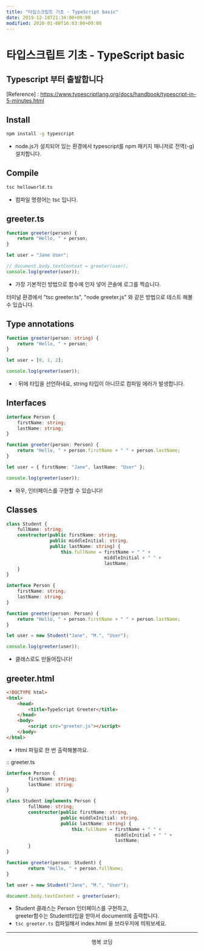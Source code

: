```yaml
---
title: "타입스크립트 기초 - TypeScript basic"
date: 2019-12-18T21:34:00+09:00
modified: 2020-01-08T16:03:00+09:00
---
```


# 타입스크립트 기초 - TypeScript basic

## Typescript 부터 출발합니다

[Reference] : <https://www.typescriptlang.org/docs/handbook/typescript-in-5-minutes.html>

## Install

```bash
npm install -g typescript
```

- node.js가 설치되어 있는 환경에서 typescript를 npm 패키지 매니저로 전역(-g) 설치합니다.

## Compile

```bash
tsc helloworld.ts
```

- 컴파일 명령어는 tsc 입니다.

## greeter.ts

```ts
function greeter(person) {
	return "Hello, " + person;
}

let user = "Jane User";

// document.body.textContext = greeter(user);
console.log(greeter(user));
```

- 가장 기본적인 방법으로 함수에 인자 넣어 콘솔에 로그를 찍습니다.

터미널 환경에서 "tsc greeter.ts", "node greeter.js" 와 같은 방법으로 테스트 해볼 수 있습니다.

## Type annotations

```ts
function greeter(person: string) {
	return "Hello, " + person;
}

let user = [0, 1, 2];

console.log(greeter(user));
```

- : 뒤에 타입을 선언하네요, string 타입이 아니므로 컴파일 에러가 발생합니다.

## Interfaces

```ts
interface Person {
	firstName: string;
	lastName: string;
}

function greeter(person: Person) {
	return "Hello, " + person.firstName + " " + person.lastName;
}

let user = { firstName: "Jane", lastName: "User" };

console.log(greeter(user));
```

- 와우, 인터페이스를 구현할 수 있습니다!

## Classes

```ts
class Student {
	fullName: string;
	constructor(public firstName: string,
				public middleInitial: string,
				public lastName: string) {
					this.fullName = firstName + " " +
									middleInitial + " " +
									lastName;
	}
}

interface Person {
	firstName: string;
	lastName: string;
}

function greeter(person: Person) {
	return "Hello, " + person.firstName + " " + person.lastName;
}

let user = new Student("Jane", "M.", "User");

console.log(greeter(user));
```

- 클래스로도 만들어집니다!

## greeter.html

```html
<!DOCTYPE html>
<html>
	<head>
		<title>TypeScript Greeter</title>
	</head>
	<body>
		<script src="greeter.js"></script>
	</body>
</html>
```

- Html 파일로 한 번 출력해볼까요.

:: greeter.ts

```ts
interface Person {
        firstName: string;
        lastName: string;
}

class Student implements Person {
        fullName: string;
        constructor(public firstName: string, 
					public middleInitial: string,
					public lastName: string) {
        				this.fullName = firstName + " " +
										middleInitial + " " +
										lastName;
        }
}

function greeter(person: Student) {
        return "Hello, " + person.fullName;
}

let user = new Student("Jane", "M.", "User");

document.body.textContent = greeter(user);
```

- Student 클래스는 Person 인터페이스를 구현하고,  
	greeter함수는 Student타입을 받아서 document에 출력합니다.
- ```tsc greeter.ts``` 컴파일해서 index.html 을 브라우저에 띄워보세요.

---

<p style="text-align: center">행복 코딩</p>
